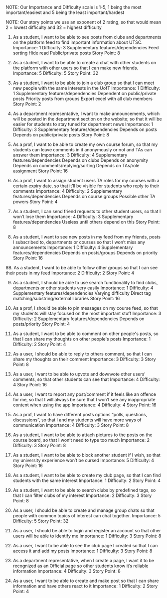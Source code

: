NOTE: Our Importance and Difficulty scale is 1-5, 1 being the most important/easiest and 5 being the least important/hardest

NOTE: Our story points we use an exponent of 2 rating, so that would mean 2 = lowest difficulty and 32 = highest difficulty

1. As a student, I want to be able to see posts from clubs and departments on the platform feed to find important information about UTSC. 
Importance: 1
Difficulty: 3
Supplementary features/dependencies
Feed sorting
Hide read
Public/private posts
	Story Point: 8

2. As a student, I want to be able to create a chat with other students on the platform with other users so that I can make new friends.
Importance: 5
Difficulty: 5
	Story Point: 32

3. As a student, I want to be able to join a club group so that I can meet new people with the same interests in the UofT
Importance: 1
Difficulty: 1
Supplementary features/dependencies
Dependent on public/private posts
Priority posts from groups
Export excel with all club members
Story Point: 2

4. As a department representative, I want to make announcements, which will be posted in the department section on the website; so that it will be easier for students to stay tuned for department news
Importance: 1
Difficulty: 3
Supplementary features/dependencies
Depends on posts
Depends on public/private posts
Story Point: 8

5. As a prof, I want to be able to create my own course forum, so that my students can leave comments in it anonymously or not and TAs can answer them 
Importance: 3
Difficulty: 4
Supplementary features/dependencies
Depends on clubs
Depends on anonymity 
Depends on comments/replying/sorting
Depends on TAs/role assignment
	Story Point: 16

6. As a prof, I want to assign student users TA roles for my courses with a certain expiry date, so that it’ll be visible for students who reply to their comments 
Importance: 4
Difficulty: 2
Supplementary features/dependencies
Depends on course groups
Possible other TA powers
	Story Point: 4


7. As a student, I can send friend requests to other student users, so that I won’t lose them 
Importance: 4
Difficulty: 3
Supplementary features/dependencies
Useless until others depend on this
	Story Point: 8

8. As a student, I want to see new posts in my feed from my friends, posts I subscribed to, departments or courses so that I won’t miss any announcements 
Importance: 1
Difficulty: 4
Supplementary features/dependencies
Depends on posts/groups
Depends on priority
	Story Point: 16

8B. As a student, I want to be able to follow other groups so that I can see their posts in my feed
Importance: 2
Difficulty: 2
Story Point: 4

9. As a student, I should be able to use search functionality to find clubs, departments or other students very easily 
Importance: 1
Difficulty: 4
Supplementary features/dependencies
Varying difficulty
Direct tag matching/substring/external libraries
	Story Point: 16

10. As a prof, I should be able to pin messages on my course feed, so that my students will stay focused on the most important stuff 
Importance: 3
Difficulty: 2
Supplementary features/dependencies
Depends on posts/priority
	Story Point: 4

11. As a student, I want to be able to comment on other people's posts, so that I can share my thoughts on other people's posts
Importance: 1
Difficulty: 2
	Story Point: 4

12. As a user, I should be able to reply to others comment, so that I can share my thoughts on their comment
Importance: 3
Difficulty: 3
	Story Point: 8

13. As a user, I want to be able to upvote and downvote other users’ comments, so that other students can see that 
Importance: 4
Difficulty: 4
	Story Point: 16

14. As a user, I want to report any post/comment if it feels like an offence for me, so that I will always be sure that I won’t see any inappropriate content when using the app
Importance: 4
Difficulty: 4
	Story Point: 16

15. As a prof, I want to have different posts options “polls, questions, discussions”, so that I and my students will have more ways of communication
Importance: 4
Difficulty: 3
	Story Point: 8

16. As a student, I want to be able to attach pictures to the posts on the course board, so that I won’t need to type too much
Importance: 2
Difficulty: 3
	Story Point: 8

17. As a student, I want to be able to block another student if I wish, so that my university experience won’t be cursed 
Importance: 5
Difficulty: 4
	Story Point: 16

18. As a student, I want to be able to create my club page, so that I can find students with the same interest
Importance: 1
Difficulty: 2
	Story Point: 4

19. As a student, I want to be able to search clubs by predefined tags, so that I can filter clubs of my interest
Importance: 2
Difficulty: 3
	Story Point: 8

20. As a user, I should be able to create and manage group chats so that people with common topics of interest can chat together.
Importance: 5
Difficulty: 5
	Story Point: 32

21. As a user, I should be able to login and register an account so that other users will be able to identify me
Importance: 1
Difficulty: 3
      Story Point: 8

22. As a user, I want to be able to see the club page I created so that I can access it and add my posts
Importance: 1
Difficulty: 3
Story Point: 8

23. As a department representative, when I create a page, I want it to be recognized as an Official page so other students know it’s reliable information
Importance: 4
Difficulty: 3
Story Point: 8

24. As a user, I want to be able to create and make post so that I can share information and have others react to it
Importance: 1
Difficulty: 2
Story Point: 4
